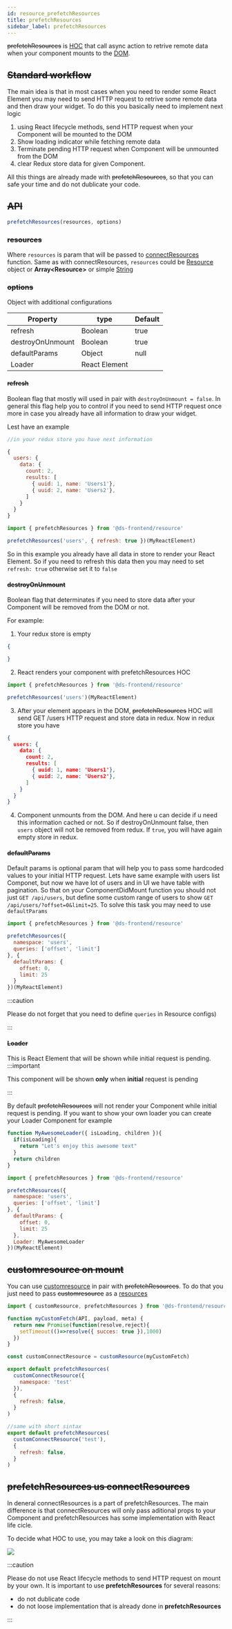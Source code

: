 ```yaml
---
id: resource_prefetchResources
title: prefetchResources
sidebar_label: prefetchResources
---
```


~~prefetchResources~~ is [HOC](https://reactjs.org/docs/higher-order-components.html) that call async action to retrive remote data when your component mounts to the [DOM](https://www.w3schools.com/js/js_htmldom.asp).

## ~~Standard workflow~~

The main idea is that in most cases when you need to render some React Element you may need to send HTTP request to retrive some remote data and then draw your widget. To do this you basically need to implement next logic

1. using React lifecycle methods, send HTTP request when your Component will be mounted to the DOM
2. Show loading indicator while fetching remote data
3. Terminate pending HTTP request when Component will be unmounted from the DOM
4. clear Redux store data for given Component.

All this things are already made with ~~prefetchResources~~, so that you can safe your time and do not dublicate your code.

## ~~API~~
```javascript
prefetchResources(resources, options)
```

### ~~resources~~

Where `resources` is param that will be passed to [connectResources](/frontend-docs/docs/resources/connect_resources) function.
Same as with connectResources, `resources` could be [Resource](/frontend-docs/docs/resources/connect_resources#resource) object or **Array<Resource\>** or simple [String](/frontend-docs/docs/resources/connect_resources#simple-syntax)

### ~~options~~

Object with additional configurations

|  Property          |      type             |      Default  |
| -------------------| --------------------- | --------------|
|   refresh          | Boolean               | true          |
|   destroyOnUnmount | Boolean               | true          | 
|   defaultParams    | Object                | null          | 
|   Loader           | React Element         |               | 


#### ~~refresh~~
Boolean flag that mostly will used in pair with `destroyOnUnmount = false`.
In general this flag help you to control if you need to send HTTP request once more in case you already have all information to draw your widget.

Lest have an example

```javascript
//in your redux store you have next information

{
  users: {
    data: {
      count: 2,
      results: [
        { uuid: 1, name: 'Users1'},
        { uuid: 2, name: 'Users2'},
      ]
    }
  }
}

import { prefetchResources } from '@ds-frontend/resource'

prefetchResources('users', { refresh: true })(MyReactElement)


```
So in this example you already have all data in store to render your React Element. So if you need to refresh this data then you may need to set `refresh: true` otherwise set it to `false`

#### ~~destroyOnUnmount~~

Boolean flag that determinates if you need to store data after your Component will be removed from the DOM or not.

For example:

1. Your redux store is empty
```json
{

}
```
2. React renders your component with prefetchResources HOC
```javascript
import { prefetchResources } from '@ds-frontend/resource'

prefetchResources('users')(MyReactElement)

```
3. After your element appears in the DOM, ~~prefetchResources~~ HOC will send GET /users HTTP request and store data in redux. Now in redux store you have
```json
{
  users: {
    data: {
      count: 2,
      results: [
        { uuid: 1, name: 'Users1'},
        { uuid: 2, name: 'Users2'},
      ]
    }
  }
}
```

4. Component unmounts from the DOM. And here u can decide if u need this information cached or not. So if destroyOnUnmount false, then `users` object will not be removed from  redux. If `true`, you will have again empty store in redux.

#### ~~defaultParams~~

Default params is optional param that will help you to pass some hardcoded values to your initial HTTP request.
Lets have same example with users list Componet, but now we have lot of users and in UI we have table with pagination. So that on your ComponentDidMount function you should not just `GET /api/users`, but define some custom range of users to show `GET /api/users/?offset=0&limit=25`. To solve this task you may need to use `defaultParams`

```javascript
import { prefetchResources } from '@ds-frontend/resource'

prefetchResources({
  namespace: 'users',
  queries: ['offset', 'limit']
}, {
  defaultParams: {
    offset: 0,
    limit: 25
  }
})(MyReactElement)
```

:::caution

Please do not forget that you need to define `queries` in Resource configs)

:::


#### ~~Loader~~

This is React Element that will be shown while initial request is pending.
:::important

This component will be shown **only** when **initial** request is pending

:::

By default ~~prefetchResources~~ will not render your Component while initial request is pending.
If you want to show your own loader you can create your Loader Component for example

```javascript
function MyAwesomeLoader({ isLoading, children }){
  if(isLoading){
    return "Let's enjoy this awesome text"
  }
  return children
}
```

```javascript
import { prefetchResources } from '@ds-frontend/resource'

prefetchResources({
  namespace: 'users',
  queries: ['offset', 'limit']
}, {
  defaultParams: {
    offset: 0,
    limit: 25
  },
  Loader: MyAwesomeLoader
})(MyReactElement)
```

## ~~customresource on mount~~

You can use [customresource](/frontend-docs/docs/resources/resource_customresources) in pair with ~~prefetchResources~~. 
To do that you just need to pass ~~customresource~~ as a [resources](/frontend-docs/docs/resources/resource_prefetchResources#resources)

```javascript
import { customResource, prefetchResources } from '@ds-frontend/resource'

function myCustomFetch(API, payload, meta) {
  return new Promise(function(resolve,reject){
    setTimeout(()=>resolve({ succes: true }),1000)
  })
}

const customConnectResource = customResource(myCustomFetch)

export default prefetchResources(
  customConnectResource({
    namespace: 'test'
  }),
  {
    refresh: false,
  }
)

//same with short sintax
export default prefetchResources(
  customConnectResource('test'),
  {
    refresh: false,
  }
)

```


## ~~prefetchResources us connectResources~~

In deneral connectResources is a part of prefetchResources.
The main difference is that connectResources will only pass aditional props to your Component and prefetchResources has some implementation with React life cicle.

To decide what HOC to use, you may take a look on this diagram:


<div>
<img src="/frontend-docs/img/diagram.svg"/>
</div>



:::caution

Please do not use React lifecycle methods to send HTTP request on mount by your own.
It is important to use **prefetchResources** for several reasons:
- do not dublicate code
- do not loose implementation that is already done in **prefetchResources**

:::